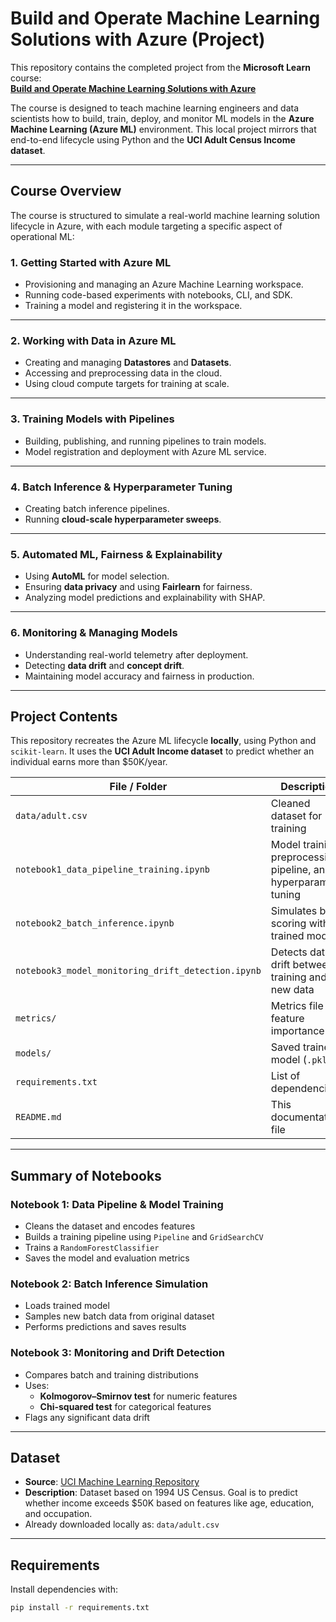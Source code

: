# Build and Operate Machine Learning Solutions with Azure (Project)

This repository contains the completed project from the **Microsoft Learn** course:  
**[Build and Operate Machine Learning Solutions with Azure](https://learn.microsoft.com/en-us/training/paths/build-operate-machine-learning-solutions-azure/)**

The course is designed to teach machine learning engineers and data scientists how to build, train, deploy, and monitor ML models in the **Azure Machine Learning (Azure ML)** environment. This local project mirrors that end-to-end lifecycle using Python and the **UCI Adult Census Income dataset**.

---

## Course Overview

The course is structured to simulate a real-world machine learning solution lifecycle in Azure, with each module targeting a specific aspect of operational ML:

### 1. **Getting Started with Azure ML**
- Provisioning and managing an Azure Machine Learning workspace.
- Running code-based experiments with notebooks, CLI, and SDK.
- Training a model and registering it in the workspace.


---

### 2. **Working with Data in Azure ML**
- Creating and managing **Datastores** and **Datasets**.
- Accessing and preprocessing data in the cloud.
- Using cloud compute targets for training at scale.


---

###  3. **Training Models with Pipelines**
- Building, publishing, and running pipelines to train models.
- Model registration and deployment with Azure ML service.



---

###  4. **Batch Inference & Hyperparameter Tuning**
- Creating batch inference pipelines.
- Running **cloud-scale hyperparameter sweeps**.



---

###  5. **Automated ML, Fairness & Explainability**
- Using **AutoML** for model selection.
- Ensuring **data privacy** and using **Fairlearn** for fairness.
- Analyzing model predictions and explainability with SHAP.



---

###  6. **Monitoring & Managing Models**
- Understanding real-world telemetry after deployment.
- Detecting **data drift** and **concept drift**.
- Maintaining model accuracy and fairness in production.


---

##  Project Contents

This repository recreates the Azure ML lifecycle **locally**, using Python and `scikit-learn`. It uses the **UCI Adult Income dataset** to predict whether an individual earns more than $50K/year.

| File / Folder | Description |
|---------------|-------------|
| `data/adult.csv` | Cleaned dataset for training |
| `notebook1_data_pipeline_training.ipynb` | Model training, preprocessing, pipeline, and hyperparameter tuning |
| `notebook2_batch_inference.ipynb` | Simulates batch scoring with the trained model |
| `notebook3_model_monitoring_drift_detection.ipynb` | Detects data drift between training and new data |
| `metrics/` | Metrics file and feature importance plot |
| `models/` | Saved trained model (`.pkl`) |
| `requirements.txt` | List of dependencies |
| `README.md` | This documentation file |

---

## Summary of Notebooks

###  Notebook 1: Data Pipeline & Model Training
- Cleans the dataset and encodes features
- Builds a training pipeline using `Pipeline` and `GridSearchCV`
- Trains a `RandomForestClassifier`
- Saves the model and evaluation metrics

### Notebook 2: Batch Inference Simulation
- Loads trained model
- Samples new batch data from original dataset
- Performs predictions and saves results

### Notebook 3: Monitoring and Drift Detection
- Compares batch and training distributions
- Uses:
  - **Kolmogorov–Smirnov test** for numeric features
  - **Chi-squared test** for categorical features
- Flags any significant data drift

---

## Dataset

- **Source**: [UCI Machine Learning Repository](https://archive.ics.uci.edu/ml/datasets/adult)
- **Description**: Dataset based on 1994 US Census. Goal is to predict whether income exceeds $50K based on features like age, education, and occupation.
- Already downloaded locally as: `data/adult.csv`

---

## Requirements

Install dependencies with:

```bash
pip install -r requirements.txt
